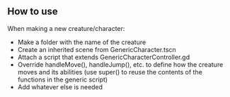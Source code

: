## How to use

When making a new creature/character:
- Make a folder with the name of the creature
- Create an inherited scene from GenericCharacter.tscn
- Attach a script that extends GenericCharacterController.gd
- Override handleMove(), handleJump(), etc. to define how the creature moves and its abilities (use super() to reuse the contents of the functions in the generic script) 
- Add whatever else is needed
